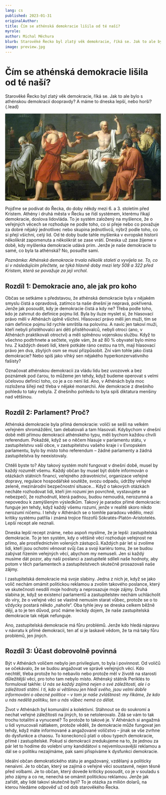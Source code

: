 ```yaml
---
lang: cs
published: 2023-01-31
originalAuthor: 
title: Čím se athénská demokracie lišila od té naší?
myrole: 
author: Michal Měchura
blurb: Starověké Řecko byl zlatý věk demokracie, říká se. Jak to ale bylo s athénskou demokracií doopravdy? A máme to dneska lepší, nebo horší?
image: preview.jpg
---
```


# Čím se athénská demokracie lišila od té naší?

Starověké Řecko byl zlatý věk demokracie, říká se. Jak to ale bylo s athénskou demokracií doopravdy? A máme to dneska lepší, nebo horší? {.lead}

![Jacques-Louis David: The Death of Socrates](preview.jpg)

Pojďme se podívat do Řecka, do doby někdy mezi 6. a 3. stoletím před Kristem. Athény i druhá města v Řecku se řídí systémem, kterému říkají demokracie, doslova lidovláda. To je systém založený na myšlence, že o veřejných věcech se rozhoduje ne podle toho, co si přeje nebo co považuje za dobré nějaký jednotlivec nebo skupina jednotlivců, nýbrž podle toho, co si přejí všichni, celý lid. Od té doby bude tahle myšlenka v evropské historii několikrát zapomenuta a několikrát se zase vrátí. Dneska už zase žijeme v době, kdy myšlenka demokracie udává prim. Jenže je naše demokracie to samé, co byla ta athénská? No, posuďte sami.

*Poznámka: Athénská demokracie trvala několik staletí a vyvíjela se. To, co si v následujícím přečtete, se týká hlavně doby mezi lety 508 a 322 před Kristem, která se považuje za její vrchol.*

## Rozdíl 1: Demokracie ano, ale jak pro koho

Občas se setkáme s představou, že athénská demokracie byla v nějakém smyslu čistá a opravdová, zatímco ta naše dnešní je nepravá, pokřivená. Jenže jak posoudit, kdy je demokracie čistá a kdy ne? Třeba podle toho, kdo je zahrnut do definice pojmu lid. Byla by iluze myslet si, že hlasovací právo měli v Athénách úplně všichni. Hlasovací právo měli jen muži, tím se nám definice pojmu lid rychle smrštila na polovinu. A navíc jen takoví muži, kteří nebyli přistěhovalci ani děti přistěhovalců, nebyli otroci (ano, v Athénách praktikovali otroctví) a měli splněnou vojenskou službu. Když to všechno podtrhnete a sečtete, vyjde vám, že až 80 % obyvatel bylo mimo hru. Z každých deseti lidí, které potkáte ráno cestou na trh, mají hlasovací právo jen dva, zbylých osm se musí přizpůsobit. Zní vám tohle jako čistá demokracie? Nebo spíš jako vlhký sen nějakého hyperkonzervativního fašisty?

Označovat athénskou demokracii za vládu lidu bez uvozovek a bez poznámek pod čarou, to můžeme jen tehdy, když budeme operovat s velmi účelovou definicí toho, co je a co není lid. Ano, v Athénách byla moc rozložena šířeji než třeba v nějaké monarchii. Ale demokracie z dnešního pohledu to taky nebyla. Z dnešního pohledu to byla spíš diktatura menšiny nad většinou. 

## Rozdíl 2: Parlament? Proč?

Athénská demokracie byla přímá demokracie: voliči se sešli na velkém veřejném shromáždění, tam debatovali a tam hlasovali. Kdybychom v dnešní době měli přímou demokracii athénského typu, měli bychom každou chvíli referendum. Pokaždé, když se o něčem hlasuje v parlamentu státu, v zastupitelstvu vaší obce, v zastupitelstvu vašeho kraje i v Evropském parlamentu, bylo by místo toho referendum – žádné parlamenty a žádná zastupitelstva by neexistovaly.

Chtěli byste to? Aby takový systém mohl fungovat v dnešní době, musel by každý rozumět všemu. Každý občan by musel být dobře informován o otázkách státních financí, veřejného zdravotnictví, organizace veřejné dopravy, regulace hospodářské soutěže, svozu odpadu, údržby veřejné zeleně, mezinárodní bezpečnostní situace… Když o takových otázkách necháte rozhodovat lidi, kteří jim rozumí jen povrchně, vystavujete se nebezpečí, že rozhodnutí, která padnou, budou nemoudrá, nerozumná a nepovedou k zamýšleným výsledkům. Takový je paradox přímé demokracie: funguje jen tehdy, když každý všemu rozumí, jenže v realitě skoro nikdo nerozumí ničemu. I tehdy v Athénách se o tomhle paradoxu vědělo, mezi kritiky systému patřila i známá trojice filozofů Sókratés-Platón-Aristotelés. Lepší recept ale neznali.

Dneska lepší recept známe, nebo aspoň myslíme, že je lepší: zastupitelská demokracie. To je ten systém, kdy o většině věcí rozhoduje veřejnost ne přímo, ale prostřednictvím volených zástupců. Každých pár let si zvolíme lidi, kteří jsou ochotni věnovat svůj čas a svoji kariéru tomu, že se budou zabývat řízením veřejných věcí, abychom my nemuseli. Jen si každý musíme dát pozor, aby naši poslanci a zastupitelé sdíleli naše hodnoty, aby potom v těch parlamentech a zastupitelstvech skutečně prosazovali naše zájmy.

I zastupitelská demokracie má svoje slabiny. Jedna z nich je, když se jako volič nechám omámit politickou reklamou a zvolím takového poslance, který ve skutečnosti nesdílí moje hodnoty a neprosazuje moje zájmy. Druhá slabina je, když se existencí parlamentů a zastupitelstev nechám uchlácholit do víry, že o veřejné věci se vlastně nemusím starat vůbec, protože se o to vždycky postará někdo „nahoře“. Oba tyhle jevy se dneska celkem běžně dějí, a to je ten důvod, proč máme leckdy dojem, že naše zastupitelská demokracie tak nějak nefunguje.

Ano, zastupitelská demokracie má fůru problémů. Jenže kdo hledá nápravu v návratu k přímé demokracii, ten ať si je laskavě vědom, že ta má taky fůru problémů, jen jiných.

## Rozdíl 3: Účast dobrovolně povinná

Být v Athénách voličem nebylo jen privilegium, to byla i povinnost. Od voličů se očekávalo, že se budou angažovat ve správě veřejných věcí. Kdo nechtěl, třeba protože ho to nebavilo nebo protože měl v životě na starosti důležitější věci, pro toho tam nebylo místo. Athénský státník Periklés to formuloval takhle: _U nás se každý zajímá nejen o své záležitosti, ale i o záležitosti státní. I ti, kdo si většinou jen hledí svého, jsou velmi dobře informováni o obecné politice – v tom je naše zvláštnost: my říkáme, že kdo u nás nedělá politiku, ten u nás vůbec nemá co dělat._

Život v Athénách byl komunální a kolektivní. Stáhnout se do soukromí a nechat veřejné záležitosti na jiných, to se netolerovalo. Zdá se vám to tak trochu totalitní a vynucené? To protože to takové je. V Athénách si angažmá u lidí vynucovali nátlakem, protože věděli, že demokracie může fungovat jen tehdy, když máte informované a angažované voličstvo – jinak se vše zvrhne do dysfunkce a chaosu. To koneckonců platí o obou typech demokracie, přímé i zastupitelské. Pokud si demokracii zredukujeme na to, že jednou za pár let to hodíme do volební urny kandidátovi s nejvemlouvavější reklamou a dál se o politiku nezajímáme, pak sami přispíváme k dysfunkci demokracie.

Ideální občan demokratického státu je angažovaný, vzdělaný a politicky nenaivní. Je to občan, který se zajímá o veřejné věci soustavně, nejen těsně před volbami. Je to občan, který dovede kriticky posoudit, co je v souladu s jeho zájmy a co ne, nenechá se omámit politickou reklamou. Jenže jak zařídit, aby lidé takoví skutečně byli? To je otázka za milión dolarů, na kterou hledáme odpověď už od dob starověkého Řecka.

